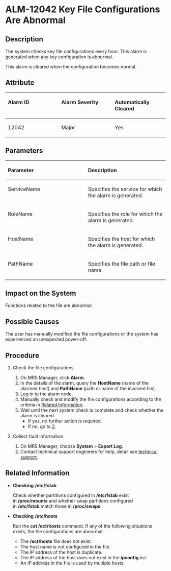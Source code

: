 # ALM-12042 Key File Configurations Are Abnormal<a name="EN-US_TOPIC_0125375286"></a>

## Description<a name="s402ea31cb1e246c3a2940867823c5b96"></a>

The system checks key file configurations every hour. This alarm is generated when any key configuration is abnormal.

This alarm is cleared when the configuration becomes normal.

## Attribute<a name="sf791828748fc4eaa94d408bd2e4ce481"></a>

<a name="tdae731bcf44544719104092168212380"></a>
<table><thead align="left"><tr id="r2e2193288a2f48b4b6c49e34f772d513"><th class="cellrowborder" valign="top" width="33.33333333333333%" id="mcps1.1.4.1.1"><p id="aa1dffe797906498aba50a0a9e0c10f38"><a name="aa1dffe797906498aba50a0a9e0c10f38"></a><a name="aa1dffe797906498aba50a0a9e0c10f38"></a><strong id="a6fc538eaaf2b4bcf812b75e7145e953c"><a name="a6fc538eaaf2b4bcf812b75e7145e953c"></a><a name="a6fc538eaaf2b4bcf812b75e7145e953c"></a>Alarm ID</strong></p>
</th>
<th class="cellrowborder" valign="top" width="33.33333333333333%" id="mcps1.1.4.1.2"><p id="af8a95960ca7e438d977e5e97480a36fb"><a name="af8a95960ca7e438d977e5e97480a36fb"></a><a name="af8a95960ca7e438d977e5e97480a36fb"></a><strong id="a6ab14f279b124bb5a3552515deb455e1"><a name="a6ab14f279b124bb5a3552515deb455e1"></a><a name="a6ab14f279b124bb5a3552515deb455e1"></a>Alarm Severity</strong></p>
</th>
<th class="cellrowborder" valign="top" width="33.33333333333333%" id="mcps1.1.4.1.3"><p id="a62f9b41289a84a2e842584ce1a82c01a"><a name="a62f9b41289a84a2e842584ce1a82c01a"></a><a name="a62f9b41289a84a2e842584ce1a82c01a"></a><strong id="aad58e19347054e40942aec9bd9c5e1ff"><a name="aad58e19347054e40942aec9bd9c5e1ff"></a><a name="aad58e19347054e40942aec9bd9c5e1ff"></a>Automatically Cleared</strong></p>
</th>
</tr>
</thead>
<tbody><tr id="rcb7d2f7766464dd0b6fad4f71517a738"><td class="cellrowborder" valign="top" width="33.33333333333333%" headers="mcps1.1.4.1.1 "><p id="a6d82d65d4ad146c6a42e08b374de3486"><a name="a6d82d65d4ad146c6a42e08b374de3486"></a><a name="a6d82d65d4ad146c6a42e08b374de3486"></a>12042</p>
</td>
<td class="cellrowborder" valign="top" width="33.33333333333333%" headers="mcps1.1.4.1.2 "><p id="ab7561bcb052c46bdb5a1425e825d157d"><a name="ab7561bcb052c46bdb5a1425e825d157d"></a><a name="ab7561bcb052c46bdb5a1425e825d157d"></a>Major</p>
</td>
<td class="cellrowborder" valign="top" width="33.33333333333333%" headers="mcps1.1.4.1.3 "><p id="a8b223cf2084e4b929e4ce6ffde11d8c4"><a name="a8b223cf2084e4b929e4ce6ffde11d8c4"></a><a name="a8b223cf2084e4b929e4ce6ffde11d8c4"></a>Yes</p>
</td>
</tr>
</tbody>
</table>

## Parameters<a name="s119bdb654357485683dd57bab9fb5515"></a>

<a name="t56592de7643448b1b68401320763879c"></a>
<table><thead align="left"><tr id="r445d86d13f58408b8bcbd4e90e656569"><th class="cellrowborder" valign="top" width="50%" id="mcps1.1.3.1.1"><p id="a44eb180c698f42c18511a152b8c89571"><a name="a44eb180c698f42c18511a152b8c89571"></a><a name="a44eb180c698f42c18511a152b8c89571"></a><strong id="a4714b1e0e9e04ca1984e4612192c566c"><a name="a4714b1e0e9e04ca1984e4612192c566c"></a><a name="a4714b1e0e9e04ca1984e4612192c566c"></a>Parameter</strong></p>
</th>
<th class="cellrowborder" valign="top" width="50%" id="mcps1.1.3.1.2"><p id="a3c9636138de44388906aabc878cbe0aa"><a name="a3c9636138de44388906aabc878cbe0aa"></a><a name="a3c9636138de44388906aabc878cbe0aa"></a><strong id="a38227f7f480f4980b9209ded5330cf6f"><a name="a38227f7f480f4980b9209ded5330cf6f"></a><a name="a38227f7f480f4980b9209ded5330cf6f"></a>Description</strong></p>
</th>
</tr>
</thead>
<tbody><tr id="r4c685cf15a4c4b21a3e7308382afa675"><td class="cellrowborder" valign="top" width="50%" headers="mcps1.1.3.1.1 "><p id="aae21a27a593d4cfc8b4a8ff3ea8f215f"><a name="aae21a27a593d4cfc8b4a8ff3ea8f215f"></a><a name="aae21a27a593d4cfc8b4a8ff3ea8f215f"></a>ServiceName</p>
</td>
<td class="cellrowborder" valign="top" width="50%" headers="mcps1.1.3.1.2 "><p id="a3b349ef5803c453095849ea32a203d4f"><a name="a3b349ef5803c453095849ea32a203d4f"></a><a name="a3b349ef5803c453095849ea32a203d4f"></a>Specifies the service for which the alarm is generated.</p>
</td>
</tr>
<tr id="rcd3e4fc3e061440e8d59cce1629a5425"><td class="cellrowborder" valign="top" width="50%" headers="mcps1.1.3.1.1 "><p id="acbd9d32c5fce4aff8495a0046f129820"><a name="acbd9d32c5fce4aff8495a0046f129820"></a><a name="acbd9d32c5fce4aff8495a0046f129820"></a>RoleName</p>
</td>
<td class="cellrowborder" valign="top" width="50%" headers="mcps1.1.3.1.2 "><p id="afd0bdbbd70054368bbec8a096efa20c0"><a name="afd0bdbbd70054368bbec8a096efa20c0"></a><a name="afd0bdbbd70054368bbec8a096efa20c0"></a>Specifies the role for which the alarm is generated.</p>
</td>
</tr>
<tr id="rb791b6f65dec4d0f8b42bc1eba0bc09d"><td class="cellrowborder" valign="top" width="50%" headers="mcps1.1.3.1.1 "><p id="a799575cd89c240059397b4b6abe01800"><a name="a799575cd89c240059397b4b6abe01800"></a><a name="a799575cd89c240059397b4b6abe01800"></a>HostName</p>
</td>
<td class="cellrowborder" valign="top" width="50%" headers="mcps1.1.3.1.2 "><p id="aab681f103f8b43f4a841ac31b13102ec"><a name="aab681f103f8b43f4a841ac31b13102ec"></a><a name="aab681f103f8b43f4a841ac31b13102ec"></a>Specifies the host for which the alarm is generated.</p>
</td>
</tr>
<tr id="r194f7f10b7b84988b0927efa049942c8"><td class="cellrowborder" valign="top" width="50%" headers="mcps1.1.3.1.1 "><p id="a3af5c30c2f4246d6aa2888fc075d90bd"><a name="a3af5c30c2f4246d6aa2888fc075d90bd"></a><a name="a3af5c30c2f4246d6aa2888fc075d90bd"></a>PathName</p>
</td>
<td class="cellrowborder" valign="top" width="50%" headers="mcps1.1.3.1.2 "><p id="a69a71603ead44dbcaa8452f007ba54d8"><a name="a69a71603ead44dbcaa8452f007ba54d8"></a><a name="a69a71603ead44dbcaa8452f007ba54d8"></a>Specifies the file path or file name.</p>
</td>
</tr>
</tbody>
</table>

## Impact on the System<a name="sdedac0ef01e24591adcabbd2ec199cea"></a>

Functions related to the file are abnormal.

## Possible Causes<a name="sedc5fe98df8c46b39a0a31059a4ad907"></a>

The user has manually modified the file configurations or the system has experienced an unexpected power-off.

## Procedure<a name="s41ae55c397834a0fabc277adbaf2fed6"></a>

1.  Check the file configurations.
    1.  On MRS Manager, click  **Alarm**.
    2.  In the details of the alarm, query the  **HostName** \(name of the alarmed host\) and **PathName**  \(path or name of the involved file\).
    3.  Log in to the alarm node.
    4.  Manually check and modify the file configurations according to the criteria in  [Related Information](#s1876e85824dc4ac585548b3146152298).
    5.  Wait until the next system check is complete and check whether the alarm is cleared.
        -   If yes, no further action is required.
        -   If no, go to  [2](#l8efdc66083394369b51d1e557709388d).

2.  <a name="l8efdc66083394369b51d1e557709388d"></a>Collect fault information.
    1.  On MRS Manager, choose  **System**  \>  **Export Log**.
    2.  Contact technical support engineers for help, detail see  [technical support](https://docs.otc.t-systems.com/en-us/public/learnmore.html).


## Related Information<a name="s1876e85824dc4ac585548b3146152298"></a>

-   **Checking** **/etc/fstab**

    Check whether partitions configured in  **/etc/fstab** exist in **/proc/mounts** and whether swap partitions configured in **/etc/fstab** match those in **/proc/swaps**.

-   **Checking** **/etc/hosts**

    Run the  **cat /ect/hosts**  command. If any of the following situations exists, the file configurations are abnormal.

    -   The  **/ect/hosts**  file does not exist.
    -   The host name is not configured in the file.
    -   The IP address of the host is duplicate.
    -   The IP address of the host does not exist in the  **ipconfig**  list.
    -   An IP address in the file is used by multiple hosts.


